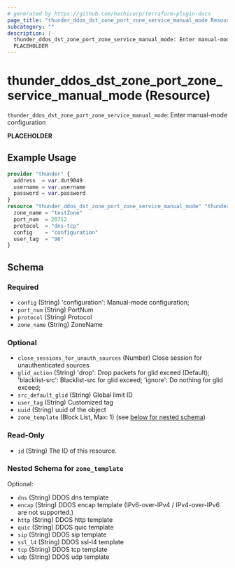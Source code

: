 ```yaml
---
# generated by https://github.com/hashicorp/terraform-plugin-docs
page_title: "thunder_ddos_dst_zone_port_zone_service_manual_mode Resource - terraform-provider-thunder"
subcategory: ""
description: |-
  thunder_ddos_dst_zone_port_zone_service_manual_mode: Enter manual-mode configuration
  PLACEHOLDER
---
```


# thunder_ddos_dst_zone_port_zone_service_manual_mode (Resource)

`thunder_ddos_dst_zone_port_zone_service_manual_mode`: Enter manual-mode configuration

__PLACEHOLDER__

## Example Usage

```terraform
provider "thunder" {
  address  = var.dut9049
  username = var.username
  password = var.password
}
resource "thunder_ddos_dst_zone_port_zone_service_manual_mode" "thunder_ddos_dst_zone_port_zone_service_manual_mode" {
  zone_name = "testZone"
  port_num  = 28712
  protocol  = "dns-tcp"
  config    = "configuration"
  user_tag  = "96"
}
```

<!-- schema generated by tfplugindocs -->
## Schema

### Required

- `config` (String) 'configuration': Manual-mode configuration;
- `port_num` (String) PortNum
- `protocol` (String) Protocol
- `zone_name` (String) ZoneName

### Optional

- `close_sessions_for_unauth_sources` (Number) Close session for unauthenticated sources
- `glid_action` (String) 'drop': Drop packets for glid exceed (Default); 'blacklist-src': Blacklist-src for glid exceed; 'ignore': Do nothing for glid exceed;
- `src_default_glid` (String) Global limit ID
- `user_tag` (String) Customized tag
- `uuid` (String) uuid of the object
- `zone_template` (Block List, Max: 1) (see [below for nested schema](#nestedblock--zone_template))

### Read-Only

- `id` (String) The ID of this resource.

<a id="nestedblock--zone_template"></a>
### Nested Schema for `zone_template`

Optional:

- `dns` (String) DDOS dns template
- `encap` (String) DDOS encap template (IPv6-over-IPv4 / IPv4-over-IPv6 are not supported.)
- `http` (String) DDOS http template
- `quic` (String) DDOS quic template
- `sip` (String) DDOS sip template
- `ssl_l4` (String) DDOS ssl-l4 template
- `tcp` (String) DDOS tcp template
- `udp` (String) DDOS udp template


